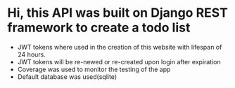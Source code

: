 # Hi, this API was built on Django REST framework to create a todo list
- JWT tokens where used in the creation of this website with lifespan of 24 hours.
- JWT tokens will be re-newed or re-created upon login after expiration
- Coverage was used to monitor the testing of the app
- Default database was used(sqlite)